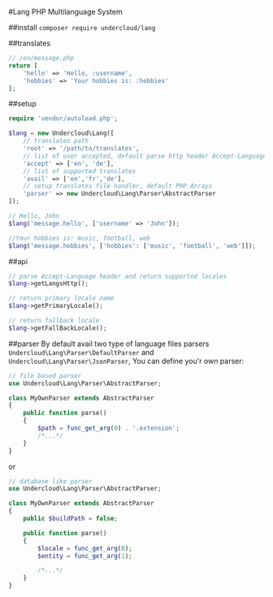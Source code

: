 #Lang
PHP Multilanguage System

##install
`composer require undercloud/lang`

##translates
```PHP
// /en/message.php
return [
	'hello' => 'Hello, :username',
	'hobbies' => 'Your hobbies is: :hobbies'
];
```

##setup
```PHP
require 'vendor/autoload.php';

$lang = new Undercloud\Lang([
	// translates path
	'root' => '/path/to/translates',
	// list of user accepted, default parse http header Accept-Language
	'accept' => ['en', 'de'],
	// list of supported translates
	'avail' => ['en','fr','de'],
	// setup translates file handler, default PHP Arrays
	'parser' => new Undercloud\Lang\Parser\AbstractParser
]);

// Hello, John
$lang('message.hello', ['username' => 'John']);

//Your hobbies is: music, football, web
$lang('message.hobbies', ['hobbies': ['music', 'football', 'web']]);
```

##api
```PHP
// parse Accept-Language header and return supported locales
$lang->getLangsHttp();

// return primary locale name
$lang->getPrimaryLocale();

// return fallback locale
$lang->getFallBackLocale();
```

##parser
By default avail two type of language files parsers `Undercloud\Lang\Parser\DefaultParser` and `Undercloud\Lang\Parser\JsonParser`,
You can define you'r own parser:
```PHP
// file based parser
use Undercloud\Lang\Parser\AbstractParser;

class MyOwnParser extends AbstractParser
{
	public function parse()
	{
		$path = func_get_arg(0) . '.extension';
		/*...*/
	}
}
```
or
```PHP
// database like parser
use Undercloud\Lang\Parser\AbstractParser;

class MyOwnParser extends AbstractParser
{
	public $buildPath = false;

	public function parse()
	{
		$locale = func_get_arg(0);
		$entity = func_get_arg(1);

		/*...*/
	}
}
```